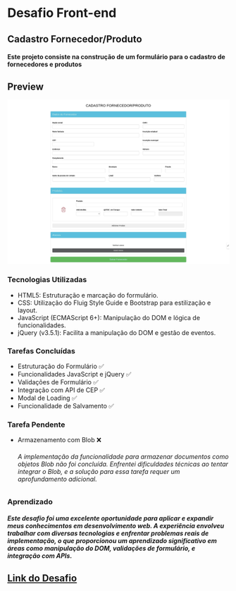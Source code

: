 # Desafio Front-end

## Cadastro Fornecedor/Produto

#### Este projeto consiste na construção de um formulário para o cadastro de fornecedores e produtos


## Preview
[![Preview do Projeto](assets/img/printproject.png)](https://vflows-teste.vercel.app/)

### Tecnologias Utilizadas
+ HTML5: Estruturação e marcação do formulário.
+ CSS: Utilização do Fluig Style Guide e Bootstrap para estilização e layout.
+ JavaScript (ECMAScript 6+): Manipulação do DOM e lógica de funcionalidades.
+ jQuery (v3.5.1): Facilita a manipulação do DOM e gestão de eventos.
### Tarefas Concluídas
+ Estruturação do Formulário ✅
+ Funcionalidades JavaScript e jQuery ✅
+ Validações de Formulário ✅
+ Integração com API de CEP ✅
+ Modal de Loading ✅
+ Funcionalidade de Salvamento ✅
### Tarefa Pendente
+ Armazenamento com Blob ❌
  ######  A implementação da funcionalidade para armazenar documentos como objetos Blob não foi concluída. Enfrentei dificuldades técnicas ao tentar integrar o Blob, e a solução para essa tarefa requer um aprofundamento adicional.

### Aprendizado
##### Este desafio foi uma excelente oportunidade para aplicar e expandir meus conhecimentos em desenvolvimento web. A experiência envolveu trabalhar com diversas tecnologias e enfrentar problemas reais de implementação, o que proporcionou um aprendizado significativo em áreas como manipulação do DOM, validações de formulário, e integração com APIs.


## [Link do Desafio](https://github.com/VFLOWS/Teste-Estagio/blob/main/readme.md)


